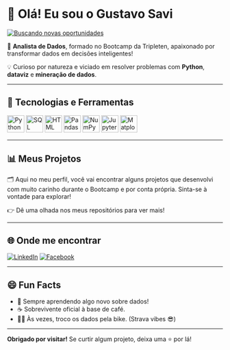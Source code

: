 # 👋 Olá! Eu sou o Gustavo Savi

[![Buscando novas oportunidades](https://img.shields.io/badge/📢%20Aberto%20a%20oportunidades-blue?style=for-the-badge)](https://www.linkedin.com/in/gustavo-savi)

🎯 **Analista de Dados**, formado no Bootcamp da Tripleten, apaixonado por transformar dados em decisões inteligentes!

💡 Curioso por natureza e viciado em resolver problemas com **Python**, **dataviz** e **mineração de dados**.

---

## 🧰 Tecnologias e Ferramentas

<p align="left">
  <img src="https://cdn.jsdelivr.net/gh/devicons/devicon/icons/python/python-original.svg" alt="Python" width="40" height="40"/>
  <img src="https://cdn.jsdelivr.net/gh/devicons/devicon/icons/mysql/mysql-original.svg" alt="SQL" width="40" height="40"/>
  <img src="https://cdn.jsdelivr.net/gh/devicons/devicon/icons/html5/html5-original.svg" alt="HTML" width="40" height="40"/>
  <img src="https://cdn.jsdelivr.net/gh/devicons/devicon/icons/pandas/pandas-original.svg" alt="Pandas" width="40" height="40"/>
  <img src="https://cdn.jsdelivr.net/gh/devicons/devicon/icons/numpy/numpy-original.svg" alt="NumPy" width="40" height="40"/>
  <img src="https://cdn.jsdelivr.net/gh/devicons/devicon/icons/jupyter/jupyter-original.svg" alt="Jupyter" width="40" height="40"/>
  <img src="https://cdn.jsdelivr.net/gh/devicons/devicon/icons/matplotlib/matplotlib-original.svg" alt="Matplotlib" width="40" height="40"/>
</p>

---

## 📊 Meus Projetos

🗂️ Aqui no meu perfil, você vai encontrar alguns projetos que desenvolvi com muito carinho durante o Bootcamp e por conta própria. Sinta-se à vontade para explorar!

👉 Dê uma olhada nos meus repositórios para ver mais!

---

## 🌐 Onde me encontrar

[![LinkedIn](https://img.shields.io/badge/-LinkedIn-0A66C2?style=flat-square&logo=linkedin&logoColor=white)](https://www.linkedin.com/in/gustavo-savi)
[![Facebook](https://img.shields.io/badge/Facebook-1877F2?style=flat-square&logo=facebook&logoColor=white)](https://www.facebook.com/gustavo.savi.5)

---

## 😄 Fun Facts

- 🧠 Sempre aprendendo algo novo sobre dados!
- ☕ Sobrevivente oficial à base de café.
- 🚴‍♂️ Às vezes, troco os dados pela bike. (Strava vibes 😎)

---

**Obrigado por visitar!** Se curtir algum projeto, deixa uma ⭐ por lá!

